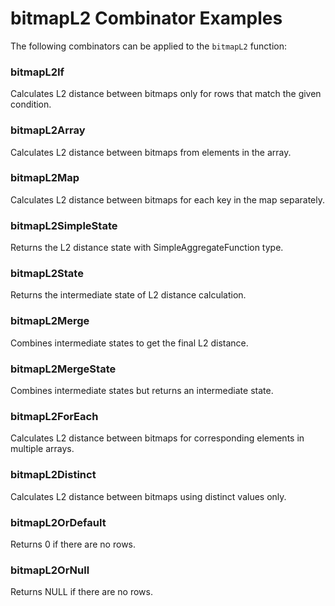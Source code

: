 # bitmapL2 Combinator Examples

The following combinators can be applied to the `bitmapL2` function:

### bitmapL2If
Calculates L2 distance between bitmaps only for rows that match the given condition.

### bitmapL2Array
Calculates L2 distance between bitmaps from elements in the array.

### bitmapL2Map
Calculates L2 distance between bitmaps for each key in the map separately.

### bitmapL2SimpleState
Returns the L2 distance state with SimpleAggregateFunction type.

### bitmapL2State
Returns the intermediate state of L2 distance calculation.

### bitmapL2Merge
Combines intermediate states to get the final L2 distance.

### bitmapL2MergeState
Combines intermediate states but returns an intermediate state.

### bitmapL2ForEach
Calculates L2 distance between bitmaps for corresponding elements in multiple arrays.

### bitmapL2Distinct
Calculates L2 distance between bitmaps using distinct values only.

### bitmapL2OrDefault
Returns 0 if there are no rows.

### bitmapL2OrNull
Returns NULL if there are no rows. 